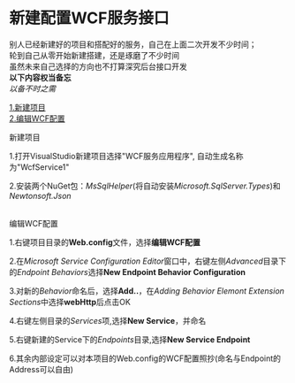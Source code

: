 <h1>新建配置WCF服务接口</h1>

<p>
  别人已经新建好的项目和搭配好的服务，自己在上面二次开发不少时间；
  <br/>轮到自己从零开始新建搭建，还是琢磨了不少时间
  <br/>
  虽然未来自己选择的方向也不打算深究后台接口开发
  <br/>
  <b>以下内容权当备忘</b>
  <br/>
  <i>以备不时之需</i>
</p>

<nav>
<p>
  <a href="#createProject">1.新建项目</a><br/>
  <a href="#editWCFConfig">2.编辑WCF配置</a>
</p>
</nav>

<main>
  <article>
    <label id="createProject">新建项目</label>
    <p>1.打开VisualStudio新建项目选择"WCF服务应用程序", 自动生成名称为"WcfService1"</p>
    <p>2.安装两个NuGet包：<i>MsSqlHelper</i>(将自动安装<i>Microsoft.SqlServer.Types</i>)和<i>Newtonsoft.Json</i></p>
  </article>
  <article>
    <label id="editWCFConfig">编辑WCF配置</label>
    <p>1.右键项目目录的<strong>Web.config</strong>文件，选择<strong>编辑WCF配置</strong></p>
    <p>2.在<i>Microsoft Service Configuration Editor</i>窗口中，右键左侧<i>Advanced</i>目录下的<i>Endpoint Behaviors</i>选择<strong>New Endpoint Behavior Configuration</strong></p>
    <p>3.对新的<i>Behavior</i>命名后，选择<strong>Add..</strong>，在<i>Adding Behavior Elemont Extension Sections</i>中选择<strong>webHttp</strong>后点击OK</p>
    <p>4.右键左侧目录的<i>Services</i>项,选择<strong>New Service</strong>，并命名</p>
    <p>5.右键新建的Service下的<i>Endpoints</i>目录,选择<strong>New Service Endpoint</strong></p>
    <p>6.其余内部设定可以对本项目的Web.config的WCF配置照抄(命名与Endpoint的Address可以自由)</p>
  </article>
</main>

